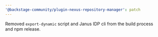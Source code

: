 ```yaml
---
'@backstage-community/plugin-nexus-repository-manager': patch
---
```


Removed `export-dynamic` script and Janus IDP cli from the build process and npm release.

